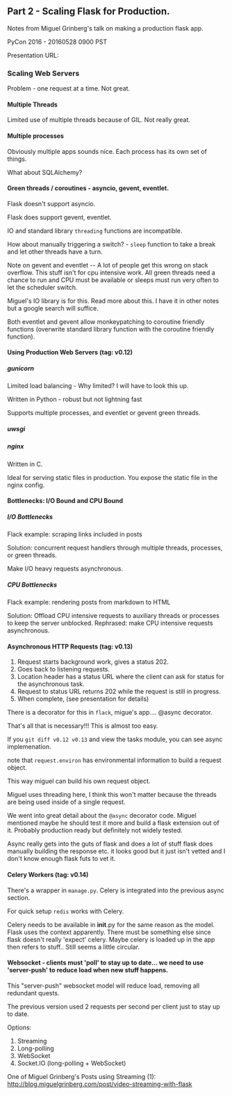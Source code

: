 ## Part 2 - Scaling Flask for Production.

Notes from Miguel Grinberg's talk on making a production flask app.

PyCon 2016 - 20160528 0900 PST

Presentation URL:


### Scaling Web Servers

Problem - one request at a time.  Not great.

#### Multiple Threads

Limited use of multiple threads because of GIL.  Not really great.


#### Multiple processes

Obviously multiple apps sounds nice. Each process has its own set of things.

What about SQLAlchemy?


#### Green threads / coroutines - asyncio, gevent, eventlet.

Flask doesn't support asyncio.

Flask does support gevent, eventlet.

IO and standard library `threading` functions are incompatible.

How about manually triggering a switch? - `sleep` function to take a break and let other threads have a turn.

Note on gevent and eventlet -- A lot of people get this wrong on stack overflow. This stuff isn't for cpu intensive work. All green threads need a chance to run and CPU must be available or sleeps must run very often to let the scheduler switch.

Miguel's IO library is for this. Read more about this.  I have it in other notes but a google search will suffice.

Both eventlet and gevent allow monkeypatching to coroutine friendly functions (overwrite standard library function with the coroutine friendly function).


#### Using Production Web Servers (tag: v0.12) 

##### gunicorn

Limited load balancing - Why limited? I will have to look this up.

Written in Python - robust but not lightning fast

Supports multiple processes, and eventlet or gevent green threads.


##### uwsgi




##### nginx

Written in C.  

Ideal for serving static files in production. You expose the static file in the nginx config.


#### Bottlenecks: I/O Bound and CPU Bound

##### I/O Bottlenecks

Flack example: scraping links included in posts

Solution: concurrent request handlers through multiple threads, processes, or green threads.

Make I/O heavy requests asynchronous.

##### CPU Bottlenecks

Flack example: rendering posts from markdown to HTML

Solution: Offload CPU intensive requests to auxiliary threads or processes to keep the server unblocked.  Rephrased: make CPU intensive requests asynchronous.


#### Asynchronous HTTP Requests (tag: v0.13)

1. Request starts background work, gives a status 202.
2. Goes back to listening requests.
3. Location header has a status URL where the client can ask for status for the asynchronous task.
4. Request to status URL returns 202 while the request is still in progress.
5. When complete, (see presentation for details)

There is a decorator for this in `flack`, migue's app.... @async decorator.

That's all that is necessary!!!  This is almost too easy.

If you `git diff v0.12 v0.13` and view the tasks module, you can see async implemenation. 

note that `request.environ` has environmental information to build a request object.

This way miguel can build his own request object.

Miguel uses threading here, I think this won't matter because the threads are being used inside of a single request.

We went into great detail about the `@async` decorator code.  Miguel mentioned maybe he should test it more and build a flask extension out of it. Probably production ready but definitely not widely tested.

Async really gets into the guts of flask and does a lot of stuff flask does manually building the response etc. it looks good but it just isn't vetted and I don't know enough flask futs to vet it.


#### Celery Workers (tag: v0.14)

There's a wrapper in `manage.py`. Celery is integrated into the previous async section.

For quick setup `redis` works with Celery.

Celery needs to be available in __init__.py for the same reason as the model. Flask uses the context apparently.  There must be something else since flask doesn't really 'expect' celery.  Maybe celery is loaded up in the app then refers to stuff.. Still seems a little circular.


#### Websocket - clients must 'poll' to stay up to date... we need to use 'server-push' to reduce load when new stuff happens.

This "server-push" websocket model will reduce load, removing all redundant quests.

The previous version used 2 requests per second per client just to stay up to date.

Options:
1. Streaming
2. Long-polling
3. WebSocket
4. Socket.IO (long-polling + WebSocket)

One of Miguel Grinberg's Posts using Streaming (1): http://blog.miguelgrinberg.com/post/video-streaming-with-flask




